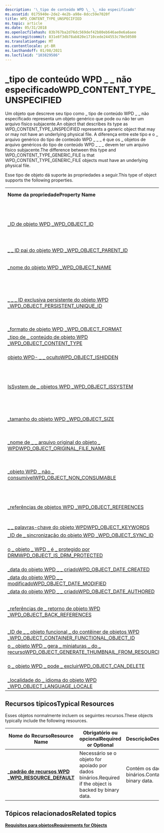 ```yaml
---
description: '\_tipo de conteúdo WPD \_ \_ não especificado'
ms.assetid: 0175940e-2de2-4e2b-a98e-8dcc59e7020f
title: WPD_CONTENT_TYPE_UNSPECIFIED
ms.topic: article
ms.date: 05/31/2018
ms.openlocfilehash: 83b767ba2d76dc569def42b80eb646ae0e6a6aee
ms.sourcegitcommit: 831e8f3db78ab820e1710cede244553c70e50500
ms.translationtype: MT
ms.contentlocale: pt-BR
ms.lasthandoff: 01/08/2021
ms.locfileid: "103829586"
---
```

# <a name="wpd_content_type_unspecified"></a><span data-ttu-id="1f8c6-103">\_tipo de conteúdo WPD \_ \_ não especificado</span><span class="sxs-lookup"><span data-stu-id="1f8c6-103">WPD\_CONTENT\_TYPE\_UNSPECIFIED</span></span>

<span data-ttu-id="1f8c6-104">Um objeto que descreve seu tipo como \_ tipo de conteúdo WPD \_ \_ não especificado representa um objeto genérico que pode ou não ter um arquivo físico subjacente.</span><span class="sxs-lookup"><span data-stu-id="1f8c6-104">An object that describes its type as WPD\_CONTENT\_TYPE\_UNSPECIFIED represents a generic object that may or may not have an underlying physical file.</span></span> <span data-ttu-id="1f8c6-105">A diferença entre este tipo e o \_ arquivo genérico do tipo de conteúdo WPD \_ \_ \_ é que os \_ objetos de arquivo genéricos do tipo de conteúdo WPD \_ \_ \_ devem ter um arquivo físico subjacente.</span><span class="sxs-lookup"><span data-stu-id="1f8c6-105">The difference between this type and WPD\_CONTENT\_TYPE\_GENERIC\_FILE is that WPD\_CONTENT\_TYPE\_GENERIC\_FILE objects must have an underlying physical file.</span></span>

<span data-ttu-id="1f8c6-106">Esse tipo de objeto dá suporte às propriedades a seguir.</span><span class="sxs-lookup"><span data-stu-id="1f8c6-106">This type of object supports the following properties.</span></span>



|                                                                                                                       |                                                                               |
|-----------------------------------------------------------------------------------------------------------------------|-------------------------------------------------------------------------------|
| <span data-ttu-id="1f8c6-107">**Nome da propriedade**</span><span class="sxs-lookup"><span data-stu-id="1f8c6-107">**Property Name**</span></span>                                                                                                     | <span data-ttu-id="1f8c6-108">**Obrigatório ou opcional**</span><span class="sxs-lookup"><span data-stu-id="1f8c6-108">**Required or Optional**</span></span>                                                      |
| [<span data-ttu-id="1f8c6-109">\_ID de objeto WPD \_</span><span class="sxs-lookup"><span data-stu-id="1f8c6-109">WPD\_OBJECT\_ID</span></span>](object-properties.md)                                                                | <span data-ttu-id="1f8c6-110">Obrigatório, somente leitura.</span><span class="sxs-lookup"><span data-stu-id="1f8c6-110">Required, read-only.</span></span> <span data-ttu-id="1f8c6-111">Um cliente não pode definir essa propriedade mesmo no momento da criação.</span><span class="sxs-lookup"><span data-stu-id="1f8c6-111">A client cannot set this property even at creation time.</span></span> |
| [<span data-ttu-id="1f8c6-112">\_ \_ ID pai do objeto WPD \_</span><span class="sxs-lookup"><span data-stu-id="1f8c6-112">WPD\_OBJECT\_PARENT\_ID</span></span>](object-properties.md)                                                 | <span data-ttu-id="1f8c6-113">Obrigatórios.</span><span class="sxs-lookup"><span data-stu-id="1f8c6-113">Required.</span></span>                                                                     |
| [<span data-ttu-id="1f8c6-114">\_nome do objeto WPD \_</span><span class="sxs-lookup"><span data-stu-id="1f8c6-114">WPD\_OBJECT\_NAME</span></span>](object-properties.md)                                                            | <span data-ttu-id="1f8c6-115">Necessário se o objeto representar um arquivo.</span><span class="sxs-lookup"><span data-stu-id="1f8c6-115">Required if the object represents a file.</span></span>                                     |
| [<span data-ttu-id="1f8c6-116">\_ \_ \_ ID exclusiva persistente do objeto WPD \_</span><span class="sxs-lookup"><span data-stu-id="1f8c6-116">WPD\_OBJECT\_PERSISTENT\_UNIQUE\_ID</span></span>](object-properties.md)                          | <span data-ttu-id="1f8c6-117">Obrigatório, somente leitura.</span><span class="sxs-lookup"><span data-stu-id="1f8c6-117">Required, read-only.</span></span> <span data-ttu-id="1f8c6-118">Um cliente não pode definir essa propriedade mesmo no momento da criação.</span><span class="sxs-lookup"><span data-stu-id="1f8c6-118">A client cannot set this property even at creation time.</span></span> |
| [<span data-ttu-id="1f8c6-119">\_formato de objeto WPD \_</span><span class="sxs-lookup"><span data-stu-id="1f8c6-119">WPD\_OBJECT\_FORMAT</span></span>](object-properties.md)                                                        | <span data-ttu-id="1f8c6-120">Obrigatórios.</span><span class="sxs-lookup"><span data-stu-id="1f8c6-120">Required.</span></span>                                                                     |
| [<span data-ttu-id="1f8c6-121">\_tipo de \_ conteúdo de objeto WPD \_</span><span class="sxs-lookup"><span data-stu-id="1f8c6-121">WPD\_OBJECT\_CONTENT\_TYPE</span></span>](object-properties.md)                                           | <span data-ttu-id="1f8c6-122">Obrigatórios.</span><span class="sxs-lookup"><span data-stu-id="1f8c6-122">Required.</span></span>                                                                     |
| [<span data-ttu-id="1f8c6-123">objeto WPD- \_ \_ oculto</span><span class="sxs-lookup"><span data-stu-id="1f8c6-123">WPD\_OBJECT\_ISHIDDEN</span></span>](object-properties.md)                                                    | <span data-ttu-id="1f8c6-124">Necessário se o objeto estiver oculto.</span><span class="sxs-lookup"><span data-stu-id="1f8c6-124">Required if the object is hidden.</span></span>                                             |
| [<span data-ttu-id="1f8c6-125">IsSystem de \_ objetos WPD \_</span><span class="sxs-lookup"><span data-stu-id="1f8c6-125">WPD\_OBJECT\_ISSYSTEM</span></span>](object-properties.md)                                                    | <span data-ttu-id="1f8c6-126">Obrigatório se o objeto for um objeto do sistema (representa um arquivo do sistema).</span><span class="sxs-lookup"><span data-stu-id="1f8c6-126">Required if the object is a system object (represents a system file).</span></span>         |
| [<span data-ttu-id="1f8c6-127">\_tamanho do objeto WPD \_</span><span class="sxs-lookup"><span data-stu-id="1f8c6-127">WPD\_OBJECT\_SIZE</span></span>](object-properties.md)                                                            | <span data-ttu-id="1f8c6-128">Necessário se o objeto tiver pelo menos um recurso.</span><span class="sxs-lookup"><span data-stu-id="1f8c6-128">Required if the object has at least one resource.</span></span>                             |
| [<span data-ttu-id="1f8c6-129">\_nome de \_ \_ arquivo original do objeto \_ WPD</span><span class="sxs-lookup"><span data-stu-id="1f8c6-129">WPD\_OBJECT\_ORIGINAL\_FILE\_NAME</span></span>](object-properties.md)                              | <span data-ttu-id="1f8c6-130">Necessário se o objeto representar um arquivo.</span><span class="sxs-lookup"><span data-stu-id="1f8c6-130">Required if the object represents a file.</span></span>                                     |
| [<span data-ttu-id="1f8c6-131">\_objeto WPD \_ não \_ consumível</span><span class="sxs-lookup"><span data-stu-id="1f8c6-131">WPD\_OBJECT\_NON\_CONSUMABLE</span></span>](object-properties.md)                                       | <span data-ttu-id="1f8c6-132">Recomendado se o objeto não for destinada ao consumo pelo dispositivo.</span><span class="sxs-lookup"><span data-stu-id="1f8c6-132">Recommended if the object is not meant for consumption by the device.</span></span>         |
| [<span data-ttu-id="1f8c6-133">\_referências de objetos WPD \_</span><span class="sxs-lookup"><span data-stu-id="1f8c6-133">WPD\_OBJECT\_REFERENCES</span></span>](object-properties.md)                                                | <span data-ttu-id="1f8c6-134">Obrigatório se o objeto tiver referências a outros objetos.</span><span class="sxs-lookup"><span data-stu-id="1f8c6-134">Required if the object has references to other objects.</span></span>                       |
| [<span data-ttu-id="1f8c6-135">\_ \_ palavras-chave do objeto WPD</span><span class="sxs-lookup"><span data-stu-id="1f8c6-135">WPD\_OBJECT\_KEYWORDS</span></span>](object-properties.md)                                                    | <span data-ttu-id="1f8c6-136">Opcional.</span><span class="sxs-lookup"><span data-stu-id="1f8c6-136">Optional.</span></span>                                                                     |
| [<span data-ttu-id="1f8c6-137">\_ID de \_ sincronização do objeto WPD \_</span><span class="sxs-lookup"><span data-stu-id="1f8c6-137">WPD\_OBJECT\_SYNC\_ID</span></span>](object-properties.md)                                                     | <span data-ttu-id="1f8c6-138">Opcional.</span><span class="sxs-lookup"><span data-stu-id="1f8c6-138">Optional.</span></span>                                                                     |
| [<span data-ttu-id="1f8c6-139">o \_ objeto \_ WPD \_ é \_ protegido por DRM</span><span class="sxs-lookup"><span data-stu-id="1f8c6-139">WPD\_OBJECT\_IS\_DRM\_PROTECTED</span></span>](object-properties.md)                                  | <span data-ttu-id="1f8c6-140">Necessário se o objeto estiver protegido pela tecnologia DRM.</span><span class="sxs-lookup"><span data-stu-id="1f8c6-140">Required if the object is protected by DRM technology.</span></span>                        |
| [<span data-ttu-id="1f8c6-141">\_data do objeto WPD \_ \_ criado</span><span class="sxs-lookup"><span data-stu-id="1f8c6-141">WPD\_OBJECT\_DATE\_CREATED</span></span>](object-properties.md)                                           | <span data-ttu-id="1f8c6-142">Opcional.</span><span class="sxs-lookup"><span data-stu-id="1f8c6-142">Optional.</span></span>                                                                     |
| [<span data-ttu-id="1f8c6-143">\_data do objeto WPD \_ \_ modificado</span><span class="sxs-lookup"><span data-stu-id="1f8c6-143">WPD\_OBJECT\_DATE\_MODIFIED</span></span>](object-properties.md)                                         | <span data-ttu-id="1f8c6-144">Recomendável.</span><span class="sxs-lookup"><span data-stu-id="1f8c6-144">Recommended.</span></span>                                                                  |
| [<span data-ttu-id="1f8c6-145">\_data do objeto WPD \_ \_ criado</span><span class="sxs-lookup"><span data-stu-id="1f8c6-145">WPD\_OBJECT\_DATE\_AUTHORED</span></span>](object-properties.md)                                         | <span data-ttu-id="1f8c6-146">Opcional.</span><span class="sxs-lookup"><span data-stu-id="1f8c6-146">Optional.</span></span>                                                                     |
| [<span data-ttu-id="1f8c6-147">\_referências de \_ retorno de objeto WPD \_</span><span class="sxs-lookup"><span data-stu-id="1f8c6-147">WPD\_OBJECT\_BACK\_REFERENCES</span></span>](object-properties.md)                                                                | <span data-ttu-id="1f8c6-148">Recomendado se o objeto for referenciado por outro objeto.</span><span class="sxs-lookup"><span data-stu-id="1f8c6-148">Recommended if the object is referenced by another object.</span></span>                    |
| [<span data-ttu-id="1f8c6-149">\_ID de \_ \_ objeto funcional \_ do contêiner de objetos WPD \_</span><span class="sxs-lookup"><span data-stu-id="1f8c6-149">WPD\_OBJECT\_CONTAINER\_FUNCTIONAL\_OBJECT\_ID</span></span>](object-properties.md)     | <span data-ttu-id="1f8c6-150">Opcional.</span><span class="sxs-lookup"><span data-stu-id="1f8c6-150">Optional.</span></span>                                                                     |
| [<span data-ttu-id="1f8c6-151">o \_ objeto WPD \_ gera \_ miniaturas \_ do \_ recurso</span><span class="sxs-lookup"><span data-stu-id="1f8c6-151">WPD\_OBJECT\_GENERATE\_THUMBNAIL\_FROM\_RESOURCE</span></span>](object-properties.md) | <span data-ttu-id="1f8c6-152">Opcional.</span><span class="sxs-lookup"><span data-stu-id="1f8c6-152">Optional.</span></span>                                                                     |
| [<span data-ttu-id="1f8c6-153">o \_ objeto WPD \_ pode \_ excluir</span><span class="sxs-lookup"><span data-stu-id="1f8c6-153">WPD\_OBJECT\_CAN\_DELETE</span></span>](object-properties.md)                                                                     | <span data-ttu-id="1f8c6-154">Obrigatório se o objeto não puder ser excluído.</span><span class="sxs-lookup"><span data-stu-id="1f8c6-154">Required if the object cannot be deleted.</span></span>                                     |
| [<span data-ttu-id="1f8c6-155">\_localidade do \_ idioma do objeto WPD \_</span><span class="sxs-lookup"><span data-stu-id="1f8c6-155">WPD\_OBJECT\_LANGUAGE\_LOCALE</span></span>](object-properties.md)                                                                | <span data-ttu-id="1f8c6-156">Opcional.</span><span class="sxs-lookup"><span data-stu-id="1f8c6-156">Optional.</span></span>                                                                     |



 

## <a name="typical-resources"></a><span data-ttu-id="1f8c6-157">Recursos típicos</span><span class="sxs-lookup"><span data-stu-id="1f8c6-157">Typical Resources</span></span>

<span data-ttu-id="1f8c6-158">Esses objetos normalmente incluem os seguintes recursos.</span><span class="sxs-lookup"><span data-stu-id="1f8c6-158">These objects typically include the following resources.</span></span>



| <span data-ttu-id="1f8c6-159">Nome do Recurso</span><span class="sxs-lookup"><span data-stu-id="1f8c6-159">Resource Name</span></span>                                          | <span data-ttu-id="1f8c6-160">Obrigatório ou opcional</span><span class="sxs-lookup"><span data-stu-id="1f8c6-160">Required or Optional</span></span>                             | <span data-ttu-id="1f8c6-161">Descrição</span><span class="sxs-lookup"><span data-stu-id="1f8c6-161">Description</span></span>               |
|--------------------------------------------------------|--------------------------------------------------|---------------------------|
| [<span data-ttu-id="1f8c6-162">**\_padrão de recursos WPD \_**</span><span class="sxs-lookup"><span data-stu-id="1f8c6-162">**WPD\_RESOURCE\_DEFAULT**</span></span>](wpd-resource-default.md) | <span data-ttu-id="1f8c6-163">Necessário se o objeto for apoiado por dados binários.</span><span class="sxs-lookup"><span data-stu-id="1f8c6-163">Required if the object is backed by binary data.</span></span> | <span data-ttu-id="1f8c6-164">Contém os dados binários.</span><span class="sxs-lookup"><span data-stu-id="1f8c6-164">Contains the binary data.</span></span> |



 

## <a name="related-topics"></a><span data-ttu-id="1f8c6-165">Tópicos relacionados</span><span class="sxs-lookup"><span data-stu-id="1f8c6-165">Related topics</span></span>

<dl> <dt>

[<span data-ttu-id="1f8c6-166">**Requisitos para objetos**</span><span class="sxs-lookup"><span data-stu-id="1f8c6-166">**Requirements for Objects**</span></span>](requirements-for-objects.md)
</dt> </dl>

 

 



